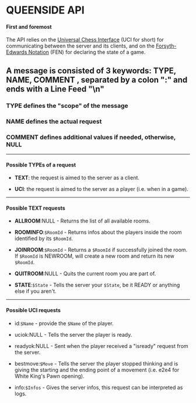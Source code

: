 
# QUEENSIDE API

#### First and foremost

The API relies on the [Universal Chess Interface](https://ipfs.io/ipfs/QmXoypizjW3WknFiJnKLwHCnL72vedxjQkDDP1mXWo6uco/wiki/Universal_Chess_Interface.html) (UCI for short) for communicating between the server and its clients, and on the [Forsyth-Edwards Notation](http://portablegamenotation.com/Fen.html) (FEN) for declaring the state of a game.

## A message is consisted of 3 keywords: TYPE, NAME, COMMENT , separated by a colon **":"** and ends with a Line Feed **"\n"**

### TYPE defines the "scope" of the message

### NAME defines the actual request

### COMMENT defines additional values if needed, otherwise, NULL

---

#### Possible TYPEs of a request

-  **TEXT**: the request is aimed to the server as a client.

-  **UCI**: the request is aimed to the server as a player (i.e. when in a game).

---

#### Possible TEXT requests

-  **ALLROOM**:NULL - Returns the list of all available rooms.

-  **ROOMINFO**:`$RoomId` - Returns infos about the players inside the room identified by its `$RoomId`.

-  **JOINROOM**:`$RoomId` - Returns a `$RoomId` if successfully joined the room. If `$RoomId` is NEWROOM, will create a new room and return its new `$RoomId`.

-  **QUITROOM**:NULL - Quits the current room you are part of.

-  **STATE**:`$State` - Tells the server your `$State`, be it READY or anything else if you aren't.

---

#### Possible UCI requests

- id:`$Name` - provide the `$Name` of the player.

- uciok:NULL - Tells the server the player is ready.

- readyok:NULL - Sent when the player received a "isready" request from the server.

- bestmove:`$Move` - Tells the server the player stopped thinking and is giving the starting and the ending point of a movement (i.e. e2e4 for White King's Pawn opening).

- info:`$Infos` - Gives the server infos, this request can be interpreted as logs.
